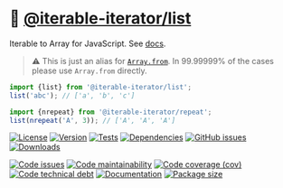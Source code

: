 :oden: [@iterable-iterator/list](https://iterable-iterator.github.io/list)
==

Iterable to Array for JavaScript.
See [docs](https://iterable-iterator.github.io/list/index.html).

> :warning: This is just an alias for [`Array.from`](https://developer.mozilla.org/en-US/docs/Web/JavaScript/Reference/Global_Objects/Array/from).
> In 99.99999% of the cases please use `Array.from` directly.

```js
import {list} from '@iterable-iterator/list';
list('abc'); // ['a', 'b', 'c']

import {nrepeat} from '@iterable-iterator/repeat';
list(nrepeat('A', 3)); // ['A', 'A', 'A']
```

[![License](https://img.shields.io/github/license/iterable-iterator/list.svg)](https://raw.githubusercontent.com/iterable-iterator/list/main/LICENSE)
[![Version](https://img.shields.io/npm/v/@iterable-iterator/list.svg)](https://www.npmjs.org/package/@iterable-iterator/list)
[![Tests](https://img.shields.io/github/workflow/status/iterable-iterator/list/ci:cover?event=push&label=tests)](https://github.com/iterable-iterator/list/actions/workflows/ci:cover.yml?query=branch:main)
[![Dependencies](https://img.shields.io/librariesio/github/iterable-iterator/list.svg)](https://github.com/iterable-iterator/list/network/dependencies)
[![GitHub issues](https://img.shields.io/github/issues/iterable-iterator/list.svg)](https://github.com/iterable-iterator/list/issues)
[![Downloads](https://img.shields.io/npm/dm/@iterable-iterator/list.svg)](https://www.npmjs.org/package/@iterable-iterator/list)

[![Code issues](https://img.shields.io/codeclimate/issues/iterable-iterator/list.svg)](https://codeclimate.com/github/iterable-iterator/list/issues)
[![Code maintainability](https://img.shields.io/codeclimate/maintainability/iterable-iterator/list.svg)](https://codeclimate.com/github/iterable-iterator/list/trends/churn)
[![Code coverage (cov)](https://img.shields.io/codecov/c/gh/iterable-iterator/list/main.svg)](https://codecov.io/gh/iterable-iterator/list)
[![Code technical debt](https://img.shields.io/codeclimate/tech-debt/iterable-iterator/list.svg)](https://codeclimate.com/github/iterable-iterator/list/trends/technical_debt)
[![Documentation](https://iterable-iterator.github.io/list/badge.svg)](https://iterable-iterator.github.io/list/source.html)
[![Package size](https://img.shields.io/bundlephobia/minzip/@iterable-iterator/list)](https://bundlephobia.com/result?p=@iterable-iterator/list)
